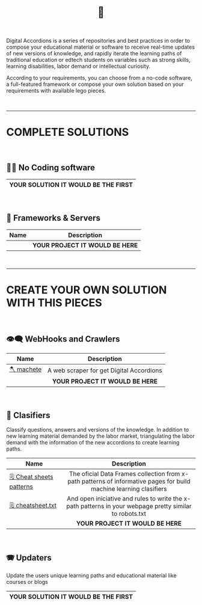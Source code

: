 <h1 align="center">📝 </h1>

<br/>

Digital Accordions is a series of repositories and best practices in order to compose your educational material or software to receive real-time updates of new versions of knowledge, and rapidly iterate the learning paths of traditional education or edtech students on variables such as strong skills, learning disabilities, labor demand or intellectual curiosity.

According to your requirements, you can choose from a no-code software, a full-featured framework or compose your own solution based on your requirements with available lego pieces.

<br/>
<hr/>

# COMPLETE SOLUTIONS

<br/>

## 👨‍💻   No Coding software 

| YOUR SOLUTION IT WOULD BE THE FIRST  |
|--------------------------------------|

<br/>

## 🍔  Frameworks & Servers   

|          Name              |      Description      | 
|----------------------------|:---------------------:|
|                            | <strong> YOUR PROJECT IT WOULD BE HERE </strong>  |  

<br/>
<hr/>

# CREATE YOUR OWN SOLUTION WITH THIS PIECES

  <br/>
 
 ## 👁‍🗨  WebHooks and Crawlers 
 
  |          Name              |      Description      | 
  |----------------------------|:---------------------:|
  |      [🪓  machete](https://github.com/jsvanilla/machete)           | A web scraper for get Digital Accordions
  |                             |  <strong> YOUR PROJECT IT WOULD BE HERE </strong>  |  


<br/>

 ## 👾   Clasifiers    
 
 Classify questions, answers and versions of the knowledge. In addition to new learning material demanded by the labor market, triangulating the labor demand with the information of the new accordions to create learning paths. 
 
 |          Name              |      Description      | 
 |----------------------------|:---------------------:|
 | [🗒 Cheat sheets patterns](https://github.com/opensourceducation/Digital-Accordions/tree/main/cheatsheet_patterns)   | The oficial Data Frames collection from x-path patterns of informative pages for build machine learning clasifiers | 
 | [🗒 cheatsheet.txt](https://github.com/opensourceducation/Digital-Accordions/tree/main/cheatsheet_txt)          |      And open iniciative and rules to write the x-path patterns in your webpage pretty similar to robots.txt              |
 |                             |  <strong> YOUR PROJECT IT WOULD BE HERE </strong>  |  

 
 <br/>
 
 ## 🪗  Updaters
 
 Update the users unique learning paths and educational material like courses or blogs
 
 | YOUR SOLUTION IT WOULD BE THE FIRST  |
 |--------------------------------------|
 